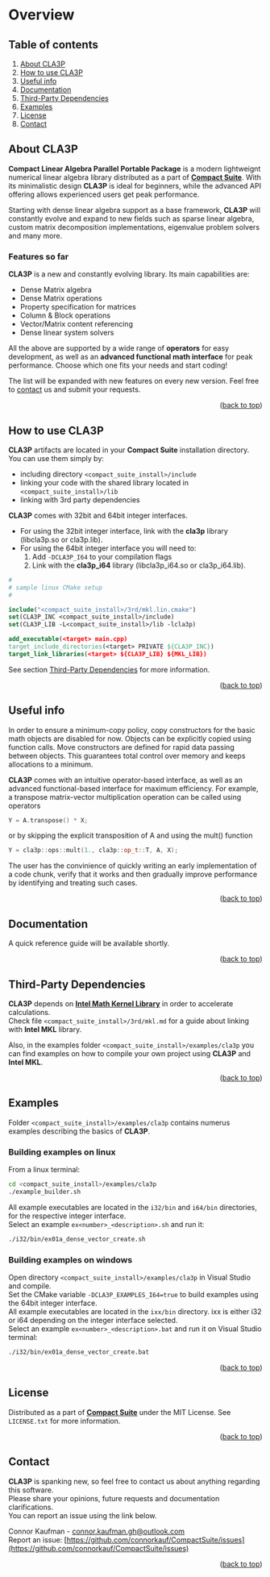 <a name="readme-top"></a>




# Overview




## Table of contents

1. [About CLA3P](#about-cla3p)
2. [How to use CLA3P](#how-to-use-cla3p)
3. [Useful info](#useful-info)
4. [Documentation](#documentation)
5. [Third-Party Dependencies](#third-party-dependencies)
6. [Examples](#examples)
7. [License](#license)
8. [Contact](#contact)




<a name="about-cla3p"></a>
## About CLA3P

**Compact Linear Algebra Parallel Portable Package** is a modern lightweignt numerical linear algebra library distributed as a part of [**Compact Suite**](https://github.com/connorkauf/CompactSuite). With its minimalistic design **CLA3P** is ideal for beginners, while the advanced API offering allows experienced users get peak performance.

Starting with dense linear algebra support as a base framework, **CLA3P** will constantly evolve and expand to new fields such as sparse linear algebra, custom matrix decomposition implementations, eigenvalue problem solvers and many more.

### Features so far

**CLA3P** is a new and constantly evolving library. Its main capabilities are:

* Dense Matrix algebra
* Dense Matrix operations 
* Property specification for matrices
* Column & Block operations
* Vector/Matrix content referencing
* Dense linear system solvers

All the above are supported by a wide range of **operators** for easy development, as well as an **advanced functional math interface** for peak performance. Choose which one fits your needs and start coding!

The list will be expanded with new features on every new version. Feel free to [contact](#contact) us and submit your requests.

<p align="right">(<a href="#readme-top">back to top</a>)</p>




<a name="how-to-use-cla3p"></a>
## How to use CLA3P

**CLA3P** artifacts are located in your **Compact Suite** installation directory. You can use them simply by:
* including directory `<compact_suite_install>/include`
* linking your code with the shared library located in `<compact_suite_install>/lib`
* linking with 3rd party dependencies

**CLA3P** comes with 32bit and 64bit integer interfaces.  
* For using the 32bit integer interface, link with the **cla3p** library (libcla3p.so or cla3p.lib).  
* For using the 64bit integer interface you will need to:
  1. Add `-DCLA3P_I64` to your compilation flags
  2. Link with the **cla3p_i64** library (libcla3p_i64.so or cla3p_i64.lib).

``` cmake
#
# sample linux CMake setup
#

include("<compact_suite_install>/3rd/mkl.lin.cmake")
set(CLA3P_INC <compact_suite_install>/include)
set(CLA3P_LIB -L<compact_suite_install>/lib -lcla3p)

add_executable(<target> main.cpp)
target_include_directories(<target> PRIVATE ${CLA3P_INC})
target_link_libraries(<target> ${CLA3P_LIB} ${MKL_LIB})
```
See section [Third-Party Dependencies](#third-party-dependencies) for more information.

<p align="right">(<a href="#readme-top">back to top</a>)</p>




<a name="useful-info"></a>
## Useful info

In order to ensure a minimum-copy policy, copy constructors for the basic math objects are disabled for now. Objects can be explicitly copied using function calls. Move constructors are defined for rapid data passing between objects. This guarantees total control over memory and keeps allocations to a minimum.  

**CLA3P** comes with an intuitive operator-based interface, as well as an advanced functional-based interface for maximum efficiency. For example, a transpose matrix-vector multiplication operation can be called using operators
``` cpp
Y = A.transpose() * X;
```
or by skipping the explicit transposition of A and using the mult() function
``` cpp
Y = cla3p::ops::mult(1., cla3p::op_t::T, A, X);
```
The user has the convinience of quickly writing an early implementation of a code chunk, verify that it works and then gradually improve performance by identifying and treating such cases.

<p align="right">(<a href="#readme-top">back to top</a>)</p>




<a name="documentation"></a>
## Documentation

A quick reference guide will be available shortly.

<p align="right">(<a href="#readme-top">back to top</a>)</p>




<a name="third-party-dependencies"></a>
## Third-Party Dependencies

**CLA3P** depends on [**Intel Math Kernel Library**](https://www.intel.com/content/www/us/en/developer/tools/oneapi/onemkl.html) in order to accelerate calculations.  
Check file `<compact_suite_install>/3rd/mkl.md` for a guide about linking with **Intel MKL** library.  

Also, in the examples folder `<compact_suite_install>/examples/cla3p` you can find examples on how to compile your own project using **CLA3P** and **Intel MKL**.

<p align="right">(<a href="#readme-top">back to top</a>)</p>




<a name="examples"></a>
## Examples

Folder `<compact_suite_install>/examples/cla3p` contains numerus examples describing the basics of **CLA3P**.  

### Building examples on linux
From a linux terminal:
``` sh
cd <compact_suite_install>/examples/cla3p
./example_builder.sh
```
All example executables are located in the `i32/bin` and `i64/bin` directories, for the respective integer interface.  
Select an example `ex<number>_<description>.sh` and run it:
``` sh
./i32/bin/ex01a_dense_vector_create.sh
```

### Building examples on windows
Open directory `<compact_suite_install>/examples/cla3p` in Visual Studio and compile.  
Set the CMake variable `-DCLA3P_EXAMPLES_I64=true` to build examples using the 64bit integer interface.  
All example executables are located in the `ixx/bin` directory. ixx is either i32 or i64 depending on the integer interface selected.  
Select an example `ex<number>_<description>.bat` and run it on Visual Studio terminal:
``` sh
./i32/bin/ex01a_dense_vector_create.bat
```

<p align="right">(<a href="#readme-top">back to top</a>)</p>




<a name="license"></a>
## License

Distributed as a part of [**Compact Suite**](https://github.com/connorkauf/CompactSuite) under the MIT License. See `LICENSE.txt` for more information.

<p align="right">(<a href="#readme-top">back to top</a>)</p>




<a name="contact"></a>
## Contact

**CLA3P** is spanking new, so feel free to contact us about anything regarding this software.  
Please share your opinions, future requests and documentation clarifications.  
You can report an issue using the link below.

Connor Kaufman - connor.kaufman.gh@outlook.com  
Report an issue: [https://github.com/connorkauf/CompactSuite/issues](https://github.com/connorkauf/CompactSuite/issues) 

<p align="right">(<a href="#readme-top">back to top</a>)</p>


